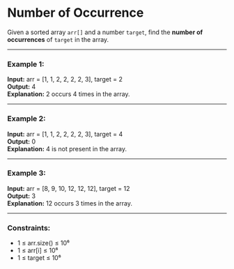# Number of Occurrence

Given a sorted array `arr[]` and a number `target`, find the **number of occurrences** of `target` in the array.

---

### Example 1:  
**Input:** arr = [1, 1, 2, 2, 2, 2, 3], target = 2  
**Output:** 4  
**Explanation:** 2 occurs 4 times in the array.

---

### Example 2:  
**Input:** arr = [1, 1, 2, 2, 2, 2, 3], target = 4  
**Output:** 0  
**Explanation:** 4 is not present in the array.

---

### Example 3:  
**Input:** arr = [8, 9, 10, 12, 12, 12], target = 12  
**Output:** 3  
**Explanation:** 12 occurs 3 times in the array.

---

### Constraints:
- 1 ≤ arr.size() ≤ 10⁶  
- 1 ≤ arr[i] ≤ 10⁶  
- 1 ≤ target ≤ 10⁶
